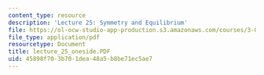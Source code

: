 ```yaml
---
content_type: resource
description: 'Lecture 25: Symmetry and Equilibrium'
file: https://ol-ocw-studio-app-production.s3.amazonaws.com/courses/3-00-thermodynamics-of-materials-fall-2002/45898f703b701dea48a5b8be71ec5ae7_lecture_25_oneside.PDF
file_type: application/pdf
resourcetype: Document
title: lecture_25_oneside.PDF
uid: 45898f70-3b70-1dea-48a5-b8be71ec5ae7
---
```

